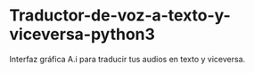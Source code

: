 # Traductor-de-voz-a-texto-y-viceversa-python3
Interfaz gráfica A.i para traducir tus audios en texto y viceversa. 
